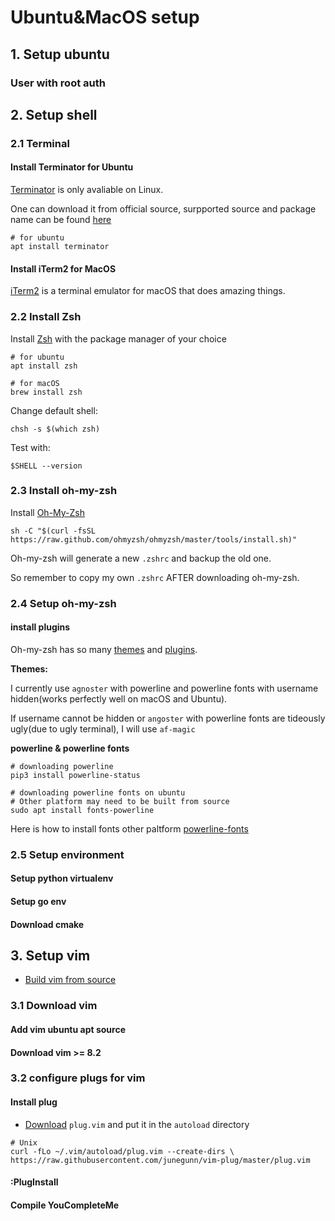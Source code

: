 # Ubuntu&MacOS setup

## 1. Setup ubuntu

### User with root auth

## 2. Setup shell

### 2.1 Terminal

#### Install Terminator for Ubuntu

[Terminator](https://github.com/gnome-terminator/terminator) is only avaliable on Linux.

One can download it from official source, surpported source and package name can be found [here](https://repology.org/project/terminator/versions)

```shell
# for ubuntu
apt install terminator
```

#### Install iTerm2 for MacOS
[iTerm2](https://iterm2.com/) is a terminal emulator for macOS that does amazing things.

### 2.2 Install Zsh
Install [Zsh](https://zsh.org) with the package manager of your choice

```shell
# for ubuntu
apt install zsh

# for macOS
brew install zsh
```
Change default shell:

```shell
chsh -s $(which zsh)
```

Test with: 
```shell
$SHELL --version
```

### 2.3 Install oh-my-zsh
Install [Oh-My-Zsh](https://github.com/robbyrussell/oh-my-zsh)

```shell
sh -C "$(curl -fsSL https://raw.github.com/ohmyzsh/ohmyzsh/master/tools/install.sh)"
```

Oh-my-zsh will generate a new `.zshrc` and backup the old one.

So remember to copy my own `.zshrc` AFTER downloading oh-my-zsh.

### 2.4 Setup oh-my-zsh

#### install plugins

Oh-my-zsh has so many [themes](https://github.com/ohmyzsh/ohmyzsh/wiki/Themes) and [plugins](https://github.com/ohmyzsh/ohmyzsh/wiki/Plugins).

**Themes:**

I currently use `agnoster` with powerline and powerline fonts with username hidden(works perfectly well on macOS and Ubuntu).

If username cannot be hidden or `angoster` with powerline fonts are tideously ugly(due to ugly terminal), I will use `af-magic`


**powerline & powerline fonts**

```shell
# downloading powerline
pip3 install powerline-status
```

```shell
# downloading powerline fonts on ubuntu
# Other platform may need to be built from source
sudo apt install fonts-powerline
```
Here is how to install fonts other paltform [powerline-fonts](https://github.com/powerline/fonts)

### 2.5 Setup environment

#### Setup python virtualenv
#### Setup go env
#### Download cmake

## 3. Setup vim
- [Build vim from source](https://www.vim.org/git.php)

### 3.1 Download vim
#### Add vim ubuntu apt source
#### Download vim >= 8.2

### 3.2 configure plugs for vim
#### Install plug
- [Download](https://github.com/junegunn/vim-plug) `plug.vim` and put it in the `autoload` directory
```shell
# Unix
curl -fLo ~/.vim/autoload/plug.vim --create-dirs \
https://raw.githubusercontent.com/junegunn/vim-plug/master/plug.vim 
```
#### :PlugInstall
#### Compile YouCompleteMe

